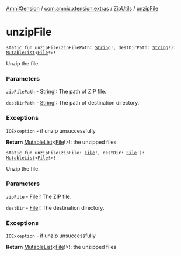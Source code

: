 [AmniXtension](../../index.md) / [com.amnix.xtension.extras](../index.md) / [ZipUtils](index.md) / [unzipFile](./unzip-file.md)

# unzipFile

`static fun unzipFile(zipFilePath: `[`String`](https://kotlinlang.org/api/latest/jvm/stdlib/kotlin/-string/index.html)`!, destDirPath: `[`String`](https://kotlinlang.org/api/latest/jvm/stdlib/kotlin/-string/index.html)`!): `[`MutableList`](https://kotlinlang.org/api/latest/jvm/stdlib/kotlin.collections/-mutable-list/index.html)`<`[`File`](https://docs.oracle.com/javase/6/docs/api/java/io/File.html)`!>!`

Unzip the file.

### Parameters

`zipFilePath` - [String](https://kotlinlang.org/api/latest/jvm/stdlib/kotlin/-string/index.html)!: The path of ZIP file.

`destDirPath` - [String](https://kotlinlang.org/api/latest/jvm/stdlib/kotlin/-string/index.html)!: The path of destination directory.

### Exceptions

`IOException` - if unzip unsuccessfully

**Return**
[MutableList](https://kotlinlang.org/api/latest/jvm/stdlib/kotlin.collections/-mutable-list/index.html)&lt;[File](https://docs.oracle.com/javase/6/docs/api/java/io/File.html)!&gt;!: the unzipped files

`static fun unzipFile(zipFile: `[`File`](https://docs.oracle.com/javase/6/docs/api/java/io/File.html)`!, destDir: `[`File`](https://docs.oracle.com/javase/6/docs/api/java/io/File.html)`!): `[`MutableList`](https://kotlinlang.org/api/latest/jvm/stdlib/kotlin.collections/-mutable-list/index.html)`<`[`File`](https://docs.oracle.com/javase/6/docs/api/java/io/File.html)`!>!`

Unzip the file.

### Parameters

`zipFile` - [File](https://docs.oracle.com/javase/6/docs/api/java/io/File.html)!: The ZIP file.

`destDir` - [File](https://docs.oracle.com/javase/6/docs/api/java/io/File.html)!: The destination directory.

### Exceptions

`IOException` - if unzip unsuccessfully

**Return**
[MutableList](https://kotlinlang.org/api/latest/jvm/stdlib/kotlin.collections/-mutable-list/index.html)&lt;[File](https://docs.oracle.com/javase/6/docs/api/java/io/File.html)!&gt;!: the unzipped files


